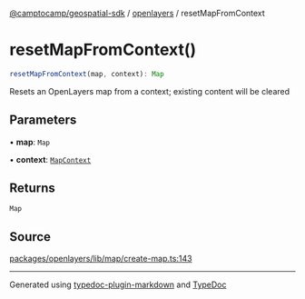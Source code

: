 [@camptocamp/geospatial-sdk](../../index.md) / [openlayers](../index.md) / resetMapFromContext

# resetMapFromContext()

```ts
resetMapFromContext(map, context): Map
```

Resets an OpenLayers map from a context; existing content will be cleared

## Parameters

• **map**: `Map`

• **context**: [`MapContext`](../../core/interfaces/MapContext.md)

## Returns

`Map`

## Source

[packages/openlayers/lib/map/create-map.ts:143](https://github.com/jahow/geospatial-sdk/blob/52083ac/packages/openlayers/lib/map/create-map.ts#L143)

***

Generated using [typedoc-plugin-markdown](https://www.npmjs.com/package/typedoc-plugin-markdown) and [TypeDoc](https://typedoc.org/)
